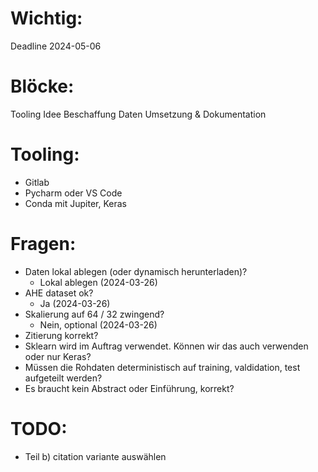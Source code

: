 # Wichtig:
Deadline 2024-05-06

# Blöcke:
Tooling
Idee
Beschaffung Daten
Umsetzung & Dokumentation

# Tooling:
- Gitlab
- Pycharm oder VS Code
- Conda mit Jupiter, Keras

# Fragen:
- Daten lokal ablegen (oder dynamisch herunterladen)?
    - Lokal ablegen (2024-03-26)
- AHE dataset ok?
    - Ja (2024-03-26)
- Skalierung auf 64 / 32 zwingend?
    - Nein, optional (2024-03-26)
- Zitierung korrekt?
- Sklearn wird im Auftrag verwendet. Können wir das auch verwenden oder nur Keras?
- Müssen die Rohdaten deterministisch auf training, valdidation, test aufgeteilt werden?
- Es braucht kein Abstract oder Einführung, korrekt?

# TODO:
- Teil b) citation variante auswählen